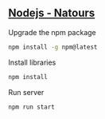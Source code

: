 ## [Nodejs - Natours](https://man7ober-natours.onrender.com<) 

Upgrade the npm package

```bash
npm install -g npm@latest
```

Install libraries

```bash
npm install
```

Run server
```bash
npm run start
```
